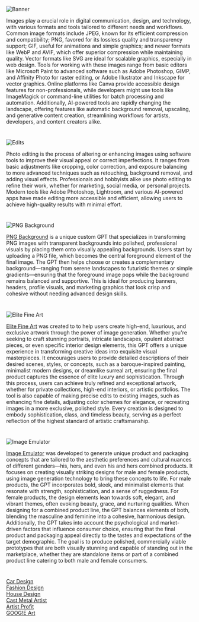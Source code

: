 ![Banner](https://github.com/user-attachments/assets/fe872224-81ab-4f33-8f7d-d96b83087c05)

Images play a crucial role in digital communication, design, and technology, with various formats and tools tailored to different needs and workflows. Common image formats include JPEG, known for its efficient compression and compatibility; PNG, favored for its lossless quality and transparency support; GIF, useful for animations and simple graphics; and newer formats like WebP and AVIF, which offer superior compression while maintaining quality. Vector formats like SVG are ideal for scalable graphics, especially in web design. Tools for working with these images range from basic editors like Microsoft Paint to advanced software such as Adobe Photoshop, GIMP, and Affinity Photo for raster editing, or Adobe Illustrator and Inkscape for vector graphics. Online platforms like Canva provide accessible design features for non-professionals, while developers might use tools like ImageMagick or command-line utilities for batch processing and automation. Additionally, AI-powered tools are rapidly changing the landscape, offering features like automatic background removal, upscaling, and generative content creation, streamlining workflows for artists, developers, and content creators alike.

#

![Edits](https://github.com/user-attachments/assets/272ff1f3-c284-4848-a551-5e998c6f1019)

Photo editing is the process of altering or enhancing images using software tools to improve their visual appeal or correct imperfections. It ranges from basic adjustments like cropping, color correction, and exposure balancing to more advanced techniques such as retouching, background removal, and adding visual effects. Professionals and hobbyists alike use photo editing to refine their work, whether for marketing, social media, or personal projects. Modern tools like Adobe Photoshop, Lightroom, and various AI-powered apps have made editing more accessible and efficient, allowing users to achieve high-quality results with minimal effort.

#

![PNG Background](https://github.com/user-attachments/assets/cb37e039-86f6-41d7-bc3c-b23933ee01e7)

[PNG Background](https://chatgpt.com/g/g-68354e7b090081919b75d2ef1965d36b-png-background) is a unique custom GPT that specializes in transforming PNG images with transparent backgrounds into polished, professional visuals by placing them onto visually appealing backgrounds. Users start by uploading a PNG file, which becomes the central foreground element of the final image. The GPT then helps choose or creates a complementary background—ranging from serene landscapes to futuristic themes or simple gradients—ensuring that the foreground image pops while the background remains balanced and supportive. This is ideal for producing banners, headers, profile visuals, and marketing graphics that look crisp and cohesive without needing advanced design skills.

#

![Elite Fine Art](https://github.com/user-attachments/assets/6ad6013e-145d-4435-8cbd-2652687fce31)

[Elite Fine Art](https://chatgpt.com/g/g-682f790b03c88191932168a8c76901db-elite-fine-art) was created to to help users create high-end, luxurious, and exclusive artwork through the power of image generation. Whether you're seeking to craft stunning portraits, intricate landscapes, opulent abstract pieces, or even specific interior design elements, this GPT offers a unique experience in transforming creative ideas into exquisite visual masterpieces. It encourages users to provide detailed descriptions of their desired scenes, styles, or concepts, such as a baroque-inspired painting, minimalist modern designs, or dreamlike surreal art, ensuring the final product captures the essence of elite luxury and sophistication. Through this process, users can achieve truly refined and exceptional artwork, whether for private collections, high-end interiors, or artistic portfolios. The tool is also capable of making precise edits to existing images, such as enhancing fine details, adjusting color schemes for elegance, or recreating images in a more exclusive, polished style. Every creation is designed to embody sophistication, class, and timeless beauty, serving as a perfect reflection of the highest standard of artistic craftsmanship.

#

![Image Emulator](https://github.com/user-attachments/assets/26d79493-48cf-47a9-bdee-90b41d66784a)

[Image Emulator](https://chatgpt.com/g/g-RF3VlAjnL-image-emulator) was developed to generate unique product and packaging concepts that are tailored to the aesthetic preferences and cultural nuances of different genders—his, hers, and even his and hers combined products. It focuses on creating visually striking designs for male and female products, using image generation technology to bring these concepts to life. For male products, the GPT incorporates bold, sleek, and minimalist elements that resonate with strength, sophistication, and a sense of ruggedness. For female products, the design elements lean towards soft, elegant, and vibrant themes, often evoking beauty, grace, and nurturing qualities. When designing for a combined product line, the GPT balances elements of both, blending the masculine and feminine into a cohesive, harmonious design. Additionally, the GPT takes into account the psychological and market-driven factors that influence consumer choice, ensuring that the final product and packaging appeal directly to the tastes and expectations of the target demographic. The goal is to produce polished, commercially viable prototypes that are both visually stunning and capable of standing out in the marketplace, whether they are standalone items or part of a combined product line catering to both male and female consumers.

#

[Car Design](https://github.com/sourceduty/Car_Design)
<br>
[Fashion Design](https://github.com/sourceduty/Fashion_Design)
<br>
[House Design](https://github.com/sourceduty/House_Design)
<br>
[Cast Metal Artist](https://chatgpt.com/g/g-67e9e3c341388191b6001b32031517ff-cast-metal-artist)
<br>
[Artist Profit](https://chatgpt.com/g/g-67728ee189408191b916b0579c589f46-artist-profit)
<br>
[GOOG!E Art](https://chatgpt.com/g/g-go6tOJhOh-goog-e-art)
